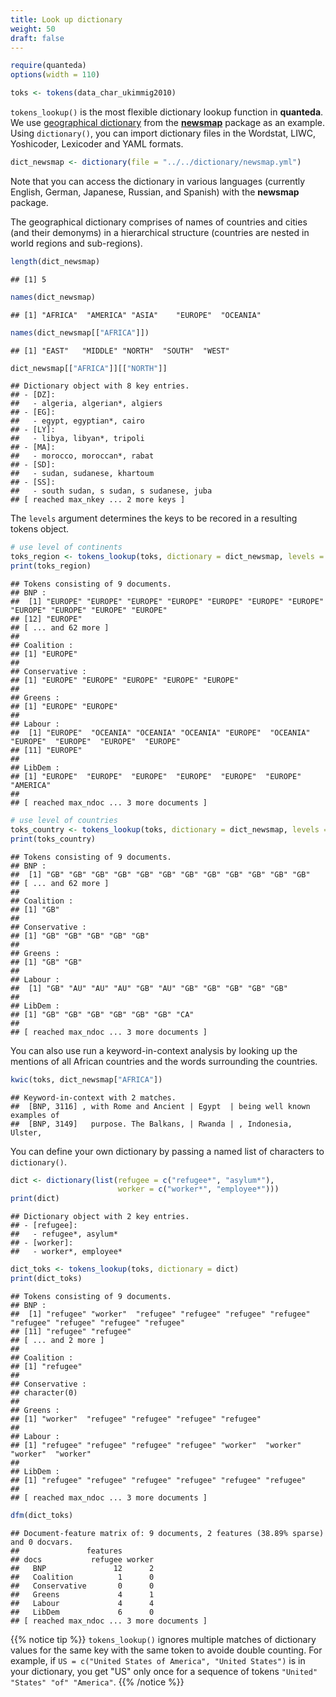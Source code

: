 ```yaml
---
title: Look up dictionary
weight: 50
draft: false
---
```



```r
require(quanteda)
options(width = 110)
```


```r
toks <- tokens(data_char_ukimmig2010)
```

`tokens_lookup()` is the most flexible dictionary lookup function in **quanteda**. We use [geographical dictionary](https://raw.githubusercontent.com/quanteda/tutorials.quanteda.io/master/content/dictionary/newsmap.yml) from the [**newsmap**](https://cran.r-project.org/web/packages/newsmap/index.html) package as an example. Using `dictionary()`, you can import dictionary files in the Wordstat, LIWC, Yoshicoder, Lexicoder and YAML formats.


```r
dict_newsmap <- dictionary(file = "../../dictionary/newsmap.yml")
```

Note that you can access the dictionary in various languages (currently English, German, Japanese, Russian, and Spanish) with the **newsmap** package.

The geographical dictionary comprises of names of countries and cities (and their demonyms) in a hierarchical structure (countries are nested in world regions and sub-regions).


```r
length(dict_newsmap)
```

```
## [1] 5
```

```r
names(dict_newsmap)
```

```
## [1] "AFRICA"  "AMERICA" "ASIA"    "EUROPE"  "OCEANIA"
```

```r
names(dict_newsmap[["AFRICA"]])
```

```
## [1] "EAST"   "MIDDLE" "NORTH"  "SOUTH"  "WEST"
```

```r
dict_newsmap[["AFRICA"]][["NORTH"]]
```

```
## Dictionary object with 8 key entries.
## - [DZ]:
##   - algeria, algerian*, algiers
## - [EG]:
##   - egypt, egyptian*, cairo
## - [LY]:
##   - libya, libyan*, tripoli
## - [MA]:
##   - morocco, moroccan*, rabat
## - [SD]:
##   - sudan, sudanese, khartoum
## - [SS]:
##   - south sudan, s sudan, s sudanese, juba
## [ reached max_nkey ... 2 more keys ]
```

The `levels` argument determines the keys to be recored in a resulting tokens object.


```r
# use level of continents
toks_region <- tokens_lookup(toks, dictionary = dict_newsmap, levels = 1)
print(toks_region)
```

```
## Tokens consisting of 9 documents.
## BNP :
##  [1] "EUROPE" "EUROPE" "EUROPE" "EUROPE" "EUROPE" "EUROPE" "EUROPE" "EUROPE" "EUROPE" "EUROPE" "EUROPE"
## [12] "EUROPE"
## [ ... and 62 more ]
## 
## Coalition :
## [1] "EUROPE"
## 
## Conservative :
## [1] "EUROPE" "EUROPE" "EUROPE" "EUROPE" "EUROPE"
## 
## Greens :
## [1] "EUROPE" "EUROPE"
## 
## Labour :
##  [1] "EUROPE"  "OCEANIA" "OCEANIA" "OCEANIA" "EUROPE"  "OCEANIA" "EUROPE"  "EUROPE"  "EUROPE"  "EUROPE" 
## [11] "EUROPE" 
## 
## LibDem :
## [1] "EUROPE"  "EUROPE"  "EUROPE"  "EUROPE"  "EUROPE"  "EUROPE"  "AMERICA"
## 
## [ reached max_ndoc ... 3 more documents ]
```


```r
# use level of countries
toks_country <- tokens_lookup(toks, dictionary = dict_newsmap, levels = 3)
print(toks_country)
```

```
## Tokens consisting of 9 documents.
## BNP :
##  [1] "GB" "GB" "GB" "GB" "GB" "GB" "GB" "GB" "GB" "GB" "GB" "GB"
## [ ... and 62 more ]
## 
## Coalition :
## [1] "GB"
## 
## Conservative :
## [1] "GB" "GB" "GB" "GB" "GB"
## 
## Greens :
## [1] "GB" "GB"
## 
## Labour :
##  [1] "GB" "AU" "AU" "AU" "GB" "AU" "GB" "GB" "GB" "GB" "GB"
## 
## LibDem :
## [1] "GB" "GB" "GB" "GB" "GB" "GB" "CA"
## 
## [ reached max_ndoc ... 3 more documents ]
```

You can also use run a keyword-in-context analysis by looking up the mentions of all African countries and the words surrounding the countries.


```r
kwic(toks, dict_newsmap["AFRICA"])
```

```
## Keyword-in-context with 2 matches.                                                                            
##  [BNP, 3116] , with Rome and Ancient | Egypt  | being well known examples of
##  [BNP, 3149]   purpose. The Balkans, | Rwanda | , Indonesia, Ulster,
```

You can define your own dictionary by passing a named list of characters to `dictionary()`.


```r
dict <- dictionary(list(refugee = c("refugee*", "asylum*"),
                        worker = c("worker*", "employee*")))
print(dict)
```

```
## Dictionary object with 2 key entries.
## - [refugee]:
##   - refugee*, asylum*
## - [worker]:
##   - worker*, employee*
```

```r
dict_toks <- tokens_lookup(toks, dictionary = dict)
print(dict_toks)
```

```
## Tokens consisting of 9 documents.
## BNP :
##  [1] "refugee" "worker"  "refugee" "refugee" "refugee" "refugee" "refugee" "refugee" "refugee" "refugee"
## [11] "refugee" "refugee"
## [ ... and 2 more ]
## 
## Coalition :
## [1] "refugee"
## 
## Conservative :
## character(0)
## 
## Greens :
## [1] "worker"  "refugee" "refugee" "refugee" "refugee"
## 
## Labour :
## [1] "refugee" "refugee" "refugee" "refugee" "worker"  "worker"  "worker"  "worker" 
## 
## LibDem :
## [1] "refugee" "refugee" "refugee" "refugee" "refugee" "refugee"
## 
## [ reached max_ndoc ... 3 more documents ]
```

```r
dfm(dict_toks)
```

```
## Document-feature matrix of: 9 documents, 2 features (38.89% sparse) and 0 docvars.
##               features
## docs           refugee worker
##   BNP               12      2
##   Coalition          1      0
##   Conservative       0      0
##   Greens             4      1
##   Labour             4      4
##   LibDem             6      0
## [ reached max_ndoc ... 3 more documents ]
```

{{% notice tip %}}
`tokens_lookup()` ignores multiple matches of dictionary values for the same key with the same token to avoide double counting. For example, if `US = c("United States of America", "United States")` is in your dictionary, you get "US" only once for a sequence of tokens `"United" "States" "of" "America"`.
{{% /notice %}}
